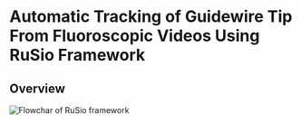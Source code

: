 Automatic Tracking of Guidewire Tip From Fluoroscopic Videos Using RuSio Framework
====
Overview
----
![Flowchar of RuSio framework](https://github.com/wangtseng/mvision/blob/master/doc/gtt/Draft/figures/figure2.png)
